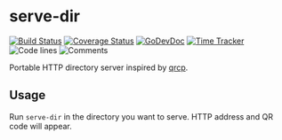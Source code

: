# serve-dir

[![Build Status](https://github.com/vearutop/serve-dir/workflows/test-unit/badge.svg)](https://github.com/vearutop/serve-dir/actions?query=branch%3Amaster+workflow%3Atest-unit)
[![Coverage Status](https://codecov.io/gh/vearutop/serve-dir/branch/master/graph/badge.svg)](https://codecov.io/gh/vearutop/serve-dir)
[![GoDevDoc](https://img.shields.io/badge/dev-doc-00ADD8?logo=go)](https://pkg.go.dev/github.com/vearutop/serve-dir)
[![Time Tracker](https://wakatime.com/badge/github/vearutop/serve-dir.svg)](https://wakatime.com/badge/github/vearutop/serve-dir)
![Code lines](https://sloc.xyz/github/vearutop/serve-dir/?category=code)
![Comments](https://sloc.xyz/github/vearutop/serve-dir/?category=comments)

Portable HTTP directory server inspired by [qrcp](https://github.com/claudiodangelis/qrcp).

## Usage

Run `serve-dir` in the directory you want to serve. HTTP address and QR code will appear.

